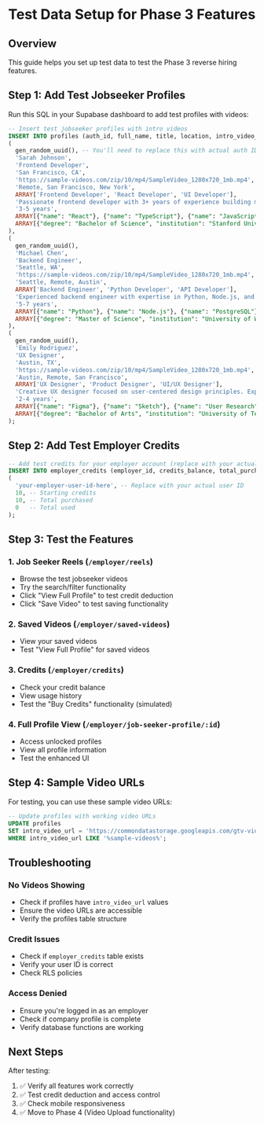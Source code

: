 # Test Data Setup for Phase 3 Features

## Overview
This guide helps you set up test data to test the Phase 3 reverse hiring features.

## Step 1: Add Test Jobseeker Profiles

Run this SQL in your Supabase dashboard to add test profiles with videos:

```sql
-- Insert test jobseeker profiles with intro videos
INSERT INTO profiles (auth_id, full_name, title, location, intro_video_url, desired_location, desired_roles, summary, experience, skills, education) VALUES
(
  gen_random_uuid(), -- You'll need to replace this with actual auth IDs
  'Sarah Johnson',
  'Frontend Developer',
  'San Francisco, CA',
  'https://sample-videos.com/zip/10/mp4/SampleVideo_1280x720_1mb.mp4', -- Sample video URL
  'Remote, San Francisco, New York',
  ARRAY['Frontend Developer', 'React Developer', 'UI Developer'],
  'Passionate frontend developer with 3+ years of experience building modern web applications. Specialized in React, TypeScript, and responsive design.',
  '3-5 years',
  ARRAY[{"name": "React"}, {"name": "TypeScript"}, {"name": "JavaScript"}, {"name": "CSS"}, {"name": "HTML"}],
  ARRAY[{"degree": "Bachelor of Science", "institution": "Stanford University", "year": "2020", "field": "Computer Science"}]
),
(
  gen_random_uuid(),
  'Michael Chen',
  'Backend Engineer',
  'Seattle, WA',
  'https://sample-videos.com/zip/10/mp4/SampleVideo_1280x720_1mb.mp4',
  'Seattle, Remote, Austin',
  ARRAY['Backend Engineer', 'Python Developer', 'API Developer'],
  'Experienced backend engineer with expertise in Python, Node.js, and cloud technologies. Built scalable APIs and microservices.',
  '5-7 years',
  ARRAY[{"name": "Python"}, {"name": "Node.js"}, {"name": "PostgreSQL"}, {"name": "AWS"}, {"name": "Docker"}],
  ARRAY[{"degree": "Master of Science", "institution": "University of Washington", "year": "2019", "field": "Software Engineering"}]
),
(
  gen_random_uuid(),
  'Emily Rodriguez',
  'UX Designer',
  'Austin, TX',
  'https://sample-videos.com/zip/10/mp4/SampleVideo_1280x720_1mb.mp4',
  'Austin, Remote, San Francisco',
  ARRAY['UX Designer', 'Product Designer', 'UI/UX Designer'],
  'Creative UX designer focused on user-centered design principles. Experience with Figma, user research, and design systems.',
  '2-4 years',
  ARRAY[{"name": "Figma"}, {"name": "Sketch"}, {"name": "User Research"}, {"name": "Prototyping"}, {"name": "Design Systems"}],
  ARRAY[{"degree": "Bachelor of Arts", "institution": "University of Texas", "year": "2021", "field": "Design"}]
);
```

## Step 2: Add Test Employer Credits

```sql
-- Add test credits for your employer account (replace with your actual user ID)
INSERT INTO employer_credits (employer_id, credits_balance, total_purchased, total_used) VALUES
(
  'your-employer-user-id-here', -- Replace with your actual user ID
  10, -- Starting credits
  10, -- Total purchased
  0   -- Total used
);
```

## Step 3: Test the Features

### 1. Job Seeker Reels (`/employer/reels`)
- Browse the test jobseeker videos
- Try the search/filter functionality
- Click "View Full Profile" to test credit deduction
- Click "Save Video" to test saving functionality

### 2. Saved Videos (`/employer/saved-videos`)
- View your saved videos
- Test "View Full Profile" for saved videos

### 3. Credits (`/employer/credits`)
- Check your credit balance
- View usage history
- Test the "Buy Credits" functionality (simulated)

### 4. Full Profile View (`/employer/job-seeker-profile/:id`)
- Access unlocked profiles
- View all profile information
- Test the enhanced UI

## Step 4: Sample Video URLs

For testing, you can use these sample video URLs:

```sql
-- Update profiles with working video URLs
UPDATE profiles 
SET intro_video_url = 'https://commondatastorage.googleapis.com/gtv-videos-bucket/sample/BigBuckBunny.mp4'
WHERE intro_video_url LIKE '%sample-videos%';
```

## Troubleshooting

### No Videos Showing
- Check if profiles have `intro_video_url` values
- Ensure the video URLs are accessible
- Verify the profiles table structure

### Credit Issues
- Check if `employer_credits` table exists
- Verify your user ID is correct
- Check RLS policies

### Access Denied
- Ensure you're logged in as an employer
- Check if company profile is complete
- Verify database functions are working

## Next Steps

After testing:
1. ✅ Verify all features work correctly
2. ✅ Test credit deduction and access control
3. ✅ Check mobile responsiveness
4. ✅ Move to Phase 4 (Video Upload functionality) 